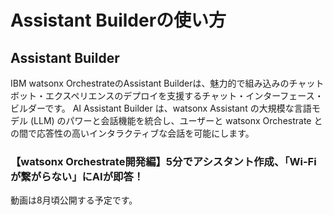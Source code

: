 # Assistant Builderの使い方

## Assistant Builder
IBM watsonx OrchestrateのAssistant Builderは、魅力的で組み込みのチャットボット・エクスペリエンスのデプロイを支援するチャット・インターフェース・ビルダーです。 AI Assistant Builder は、watsonx Assistant の大規模な言語モデル (LLM) のパワーと会話機能を統合し、ユーザーと watsonx Orchestrate との間で応答性の高いインタラクティブな会話を可能にします。

### 【watsonx Orchestrate開発編】5分でアシスタント作成、「Wi-Fiが繋がらない」にAIが即答！

動画は8月頃公開する予定です。

